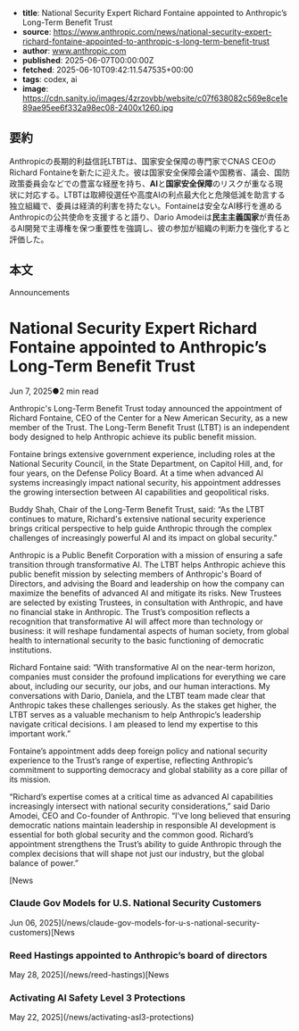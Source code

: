 <!-- metadata -->

- **title**: National Security Expert Richard Fontaine appointed to Anthropic’s Long-Term Benefit Trust
- **source**: https://www.anthropic.com/news/national-security-expert-richard-fontaine-appointed-to-anthropic-s-long-term-benefit-trust
- **author**: www.anthropic.com
- **published**: 2025-06-07T00:00:00Z
- **fetched**: 2025-06-10T09:42:11.547535+00:00
- **tags**: codex, ai
- **image**: https://cdn.sanity.io/images/4zrzovbb/website/c07f638082c569e8ce1e89ae95ee6f332a98ec08-2400x1260.jpg

## 要約

Anthropicの長期的利益信託LTBTは、国家安全保障の専門家でCNAS CEOのRichard Fontaineを新たに迎えた。彼は国家安全保障会議や国務省、議会、国防政策委員会などでの豊富な経歴を持ち、**AI**と**国家安全保障**のリスクが重なる現状に対応する。LTBTは取締役選任や高度AIの利点最大化と危険低減を助言する独立組織で、委員は経済的利害を持たない。Fontaineは安全なAI移行を進めるAnthropicの公共使命を支援すると語り、Dario Amodeiは**民主主義国家**が責任あるAI開発で主導権を保つ重要性を強調し、彼の参加が組織の判断力を強化すると評価した。

## 本文

Announcements

# National Security Expert Richard Fontaine appointed to Anthropic’s Long-Term Benefit Trust

Jun 7, 2025●2 min read

Anthropic's Long-Term Benefit Trust today announced the appointment of Richard Fontaine, CEO of the Center for a New American Security, as a new member of the Trust. The Long-Term Benefit Trust (LTBT) is an independent body designed to help Anthropic achieve its public benefit mission.

Fontaine brings extensive government experience, including roles at the National Security Council, in the State Department, on Capitol Hill, and, for four years, on the Defense Policy Board. At a time when advanced AI systems increasingly impact national security, his appointment addresses the growing intersection between AI capabilities and geopolitical risks.

Buddy Shah, Chair of the Long-Term Benefit Trust, said: “As the LTBT continues to mature, Richard's extensive national security experience brings critical perspective to help guide Anthropic through the complex challenges of increasingly powerful AI and its impact on global security.”

Anthropic is a Public Benefit Corporation with a mission of ensuring a safe transition through transformative AI. The LTBT helps Anthropic achieve this public benefit mission by selecting members of Anthropic's Board of Directors, and advising the Board and leadership on how the company can maximize the benefits of advanced AI and mitigate its risks. New Trustees are selected by existing Trustees, in consultation with Anthropic, and have no financial stake in Anthropic. The Trust’s composition reflects a recognition that transformative AI will affect more than technology or business: it will reshape fundamental aspects of human society, from global health to international security to the basic functioning of democratic institutions.

Richard Fontaine said: “With transformative AI on the near-term horizon, companies must consider the profound implications for everything we care about, including our security, our jobs, and our human interactions. My conversations with Dario, Daniela, and the LTBT team made clear that Anthropic takes these challenges seriously. As the stakes get higher, the LTBT serves as a valuable mechanism to help Anthropic’s leadership navigate critical decisions. I am pleased to lend my expertise to this important work.”

Fontaine’s appointment adds deep foreign policy and national security experience to the Trust’s range of expertise, reflecting Anthropic’s commitment to supporting democracy and global stability as a core pillar of its mission.

“Richard’s expertise comes at a critical time as advanced AI capabilities increasingly intersect with national security considerations,” said Dario Amodei, CEO and Co-founder of Anthropic. “I've long believed that ensuring democratic nations maintain leadership in responsible AI development is essential for both global security and the common good. Richard’s appointment strengthens the Trust’s ability to guide Anthropic through the complex decisions that will shape not just our industry, but the global balance of power.”

[News

### Claude Gov Models for U.S. National Security Customers

Jun 06, 2025](/news/claude-gov-models-for-u-s-national-security-customers)[News

### Reed Hastings appointed to Anthropic’s board of directors

May 28, 2025](/news/reed-hastings)[News

### Activating AI Safety Level 3 Protections

May 22, 2025](/news/activating-asl3-protections)
